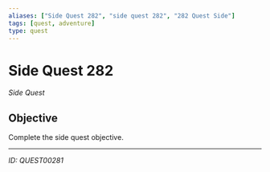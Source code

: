 ```yaml
---
aliases: ["Side Quest 282", "side quest 282", "282 Quest Side"]
tags: [quest, adventure]
type: quest
---
```


# Side Quest 282

*Side Quest*

## Objective
Complete the side quest objective.

---
*ID: QUEST00281*